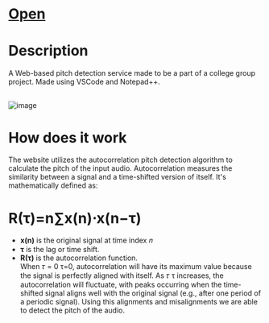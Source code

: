 # [Open](https://Davo0416.github.io/PitchDetection/)

# **Description**
A Web-based pitch detection service made to be a part of a college group project. Made using VSCode and Notepad++.
## 
![image](https://github.com/user-attachments/assets/10b4f55d-3ceb-4320-8be9-b641d05add2b)

# **How does it work**
The website utilizes the autocorrelation pitch detection algorithm to calculate the pitch of the input audio.
Autocorrelation measures the similarity between a signal and a time-shifted version of itself. It's mathematically defined as:
# **R(τ)=n∑​x(n)⋅x(n−τ)**
- **x(n)** is the original signal at time index 𝑛 </br>
- **τ** is the lag or time shift. </br>
- **R(τ)** is the autocorrelation function. </br>
When 𝜏 = 0 τ=0, autocorrelation will have its maximum value because the signal is perfectly aligned with itself. As 𝜏 τ increases, the autocorrelation will fluctuate, with peaks occurring when the time-shifted 
signal aligns well with the original signal (e.g., after one period of a periodic signal). Using this alignments and misalignments we are able to detect the pitch of the audio.
